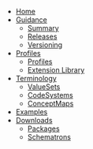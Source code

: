 <?xml version="1.0" encoding="UTF-8"?>
<ul class="nav navbar-nav">
<!--<li>
    <a href="toc.html">Table of Contents</a>
  </li>-->
<li>
  <a href="index.html">Home</a>
</li>
<li class="dropdown">
    <a href="#" data-toggle="dropdown" class="dropdown-toggle">Guidance<b class="caret">
    </b>
  </a>
  <ul class="dropdown-menu">
	<li>
      <a href="summary.html">Summary</a>
    </li>
		<li>
      <a href="releases.html">Releases</a>
    </li>
		<li>
      <a href="versioning.html">Versioning</a>
    </li>
  </ul>
</li>
<li class="dropdown">
    <a href="#" data-toggle="dropdown" class="dropdown-toggle">Profiles<b class="caret">
    </b>
  </a>
  <ul class="dropdown-menu">
	<li>
      <a href="profiles.html">Profiles</a>
    </li>
		<li>
      <a href="extension_library.html">Extension Library</a>
    </li>
  </ul>
</li>
<!--<li>
  <a href="searchparameters_operations.html">Search Parameters and Operations</a>
</li>-->
<li class="dropdown">
    <a href="#" data-toggle="dropdown" class="dropdown-toggle">Terminology<b class="caret">
    </b>
  </a>
  <ul class="dropdown-menu">
	<li>
      <a href="valuesets.html">ValueSets</a>
    </li>
		<li>
      <a href="codesystems.html">CodeSystems</a>
    </li>
		<li>
      <a href="conceptmaps.html">ConceptMaps</a>
    </li>
  </ul>
</li>
<!--<li>
  <a href="security.html">Security</a>
</li>-->
<li>
  <a href="examples.html">Examples</a>
</li>
<li class="dropdown">
    <a href="#" data-toggle="dropdown" class="dropdown-toggle">Downloads<b class="caret">
    </b>
  </a>
  <ul class="dropdown-menu">
	<li>
      <a href="downloads.html">Packages</a>
    </li>
		<li>
      <a href="schematrons.html">Schematrons</a>
    </li>
  </ul>
</li>
</ul>
